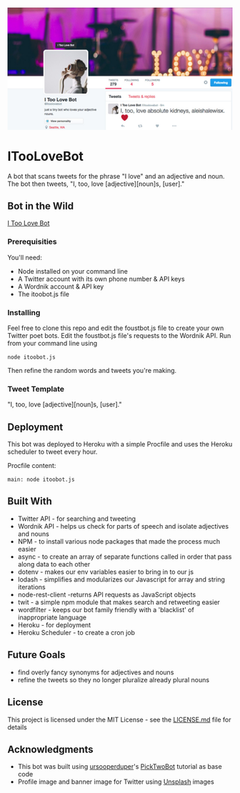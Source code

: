 ![I Too Bot in action](./ITooLoveBot.jpg?raw=true "I Too Bot in action")

# ITooLoveBot

A bot that scans tweets for the phrase "I love" and an adjective and noun. The bot then tweets, "I, too, love [adjective][noun]s, [user]."

## Bot in the Wild
[I Too Love Bot](http://twitter.com/ITooLoveBot)

### Prerequisities

You'll need:

* Node installed on your command line
* A Twitter account with its own phone number & API keys
* A Wordnik account & API key
* The itoobot.js file

### Installing

Feel free to clone this repo and edit the foustbot.js file to create your own Twitter poet bots. Edit the foustbot.js file's requests to the Wordnik API. Run from your command line using 

```
node itoobot.js
```

Then refine the random words and tweets you're making.

### Tweet Template
"I, too, love [adjective][noun]s, [user]."

## Deployment

This bot was deployed to Heroku with a simple Procfile and uses the Heroku scheduler to tweet every hour.

Procfile content: 
```
main: node itoobot.js
```

## Built With

* Twitter API - for searching and tweeting
* Wordnik API - helps us check for parts of speech and isolate adjectives and nouns
* NPM - to install various node packages that made the process much easier
* async - to create an array of separate functions called in order that pass along data to each other
* dotenv -  makes our env variables easier to bring in to our js
* lodash - simplifies and modularizes our Javascript for array and string iterations
* node-rest-client -returns API requests as JavaScript objects
* twit - a simple npm module that makes search and retweeting easier
* wordfilter - keeps our bot family friendly with a 'blacklist' of inappropriate language
* Heroku - for deployment
* Heroku Scheduler - to create a cron job

## Future Goals
* find overly fancy synonyms for adjectives and nouns
* refine the tweets so they no longer pluralize already plural nouns


## License

This project is licensed under the MIT License - see the [LICENSE.md](LICENSE.md) file for details

## Acknowledgments
* This bot was built using [ursooperduper](https://github.com/ursooperduper)'s [PickTwoBot](https://twitter.com/picktwobot) tutorial as base code
* Profile image and banner image for Twitter using [Unsplash](https://unsplash.com) images

